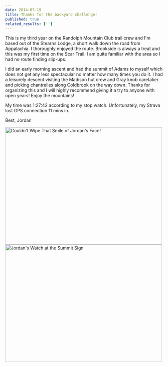 ```yaml
---
date: 2014-07-19
title: Thanks for the backyard challenge!
published: true
related_results: ['']
---
```


<p>This is my third year on the Randolph Mountain Club trail crew and I'm based out of the Stearns Lodge, a short walk down the road from Appalachia.  I thoroughly enjoyed the route.  Brookside is always a treat and this was my first time on the Scar Trail.  I am quite familiar with the area so I had no route finding slip-ups.</p>
<p>I did an early morning ascent and had the summit of Adams to myself which does not get any less spectacular no matter how many times you do it.  I had a leisurely descent visiting the Madison hut crew and Gray knob caretaker and picking chantrelles along Coldbrook on the way down.  Thanks for organizing this and I will highly recommend giving it a try to anyone with open years!
Enjoy the mountains!</p>
<p>My time was 1:27:42 according to my stop watch.  Unfortunately, my Strava lost GPS connection 11 mins in.</p>
<p>Best,
Jordan</p>
<img src="/images/uploads/tumblrinlinepl8ic0gevb1si9ly8500.jpg" alt="Couldn't Wipe That Smile of Jordan's Face!" width="500" height="375" class="img-fluid">
<img src="/images/uploads/tumblrinlinepl8ic19fv81si9ly8500.jpg" alt="Jordan's Watch at the Summit Sign" width="500" height="375" class="img-fluid">

